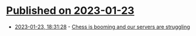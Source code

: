 # [Published on 2023-01-23](index.md)

* [2023-01-23, 18:31:28](https://news.ycombinator.com/item?id=34492930) - [Chess is booming and our servers are struggling](https://www.chess.com/blog/CHESScom/chess-is-booming-and-our-servers-are-struggling)
